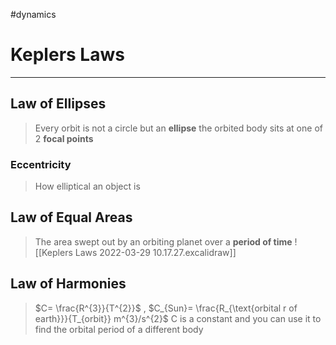 #dynamics 
# Keplers Laws
---
## Law of Ellipses
> Every orbit is not a circle but an **ellipse** the orbited body sits at one of 2 **focal points**
### Eccentricity
> How elliptical an object is
## Law of Equal Areas
> The area swept out by an orbiting planet over a **period of time**
![[Keplers Laws 2022-03-29 10.17.27.excalidraw]]
## Law of Harmonies
> $C= \frac{R^{3}}{T^{2}}$ , $C_{Sun}= \frac{R_{\text{orbital r of earth}}}{T_{orbit}} m^{3}/s^{2}$ 
> C is a constant and you can use it to find the orbital period of a different body